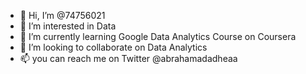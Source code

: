 - 👋 Hi, I’m @74756021
- 👀 I’m interested in Data 
- 🌱 I’m currently learning Google Data Analytics Course on Coursera 
- 💞️ I’m looking to collaborate on Data Analytics 
- 📫 you can reach me on Twitter @abrahamadadheaa 

<!---
74756021/74756021 is a ✨ special ✨ repository because its `README.md` (this file) appears on your GitHub profile.
You can click the Preview link to take a look at your changes.
--->
